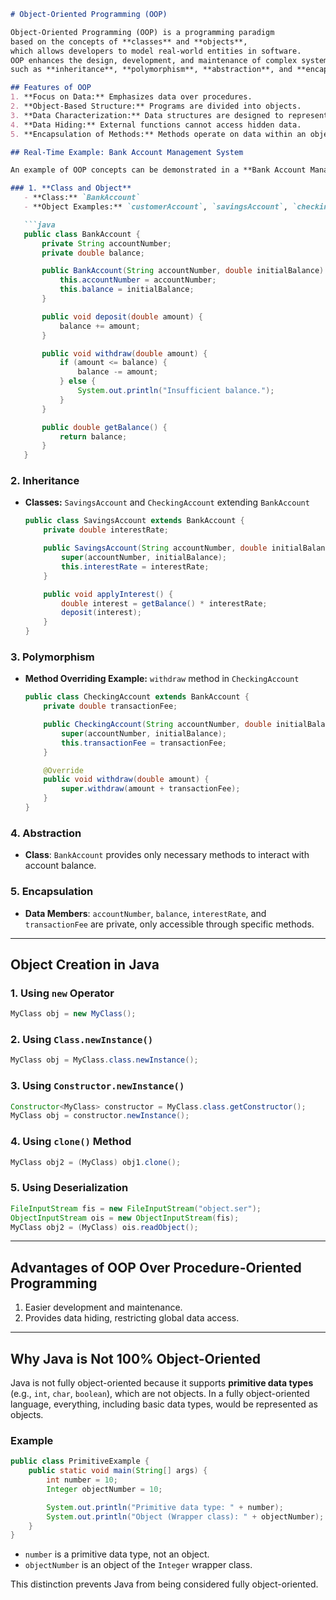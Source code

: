 ```markdown
# Object-Oriented Programming (OOP)

Object-Oriented Programming (OOP) is a programming paradigm 
based on the concepts of **classes** and **objects**, 
which allows developers to model real-world entities in software.
OOP enhances the design, development, and maintenance of complex systems through key principles 
such as **inheritance**, **polymorphism**, **abstraction**, and **encapsulation**.

## Features of OOP
1. **Focus on Data:** Emphasizes data over procedures.
2. **Object-Based Structure:** Programs are divided into objects.
3. **Data Characterization:** Data structures are designed to represent object characteristics.
4. **Data Hiding:** External functions cannot access hidden data.
5. **Encapsulation of Methods:** Methods operate on data within an object, binding behavior and data together.

## Real-Time Example: Bank Account Management System

An example of OOP concepts can be demonstrated in a **Bank Account Management System**.

### 1. **Class and Object**
   - **Class:** `BankAccount`
   - **Object Examples:** `customerAccount`, `savingsAccount`, `checkingAccount`

   ```java
   public class BankAccount {
       private String accountNumber;
       private double balance;

       public BankAccount(String accountNumber, double initialBalance) {
           this.accountNumber = accountNumber;
           this.balance = initialBalance;
       }

       public void deposit(double amount) {
           balance += amount;
       }

       public void withdraw(double amount) {
           if (amount <= balance) {
               balance -= amount;
           } else {
               System.out.println("Insufficient balance.");
           }
       }

       public double getBalance() {
           return balance;
       }
   }
   ```

### 2. **Inheritance**
- **Classes:** `SavingsAccount` and `CheckingAccount` extending `BankAccount`

   ```java
   public class SavingsAccount extends BankAccount {
       private double interestRate;

       public SavingsAccount(String accountNumber, double initialBalance, double interestRate) {
           super(accountNumber, initialBalance);
           this.interestRate = interestRate;
       }

       public void applyInterest() {
           double interest = getBalance() * interestRate;
           deposit(interest);
       }
   }
   ```

### 3. **Polymorphism**
- **Method Overriding Example:** `withdraw` method in `CheckingAccount`

   ```java
   public class CheckingAccount extends BankAccount {
       private double transactionFee;

       public CheckingAccount(String accountNumber, double initialBalance, double transactionFee) {
           super(accountNumber, initialBalance);
           this.transactionFee = transactionFee;
       }

       @Override
       public void withdraw(double amount) {
           super.withdraw(amount + transactionFee);
       }
   }
   ```

### 4. **Abstraction**
- **Class**: `BankAccount` provides only necessary methods to interact with account balance.

### 5. **Encapsulation**
- **Data Members**: `accountNumber`, `balance`, `interestRate`, and `transactionFee` are private, only accessible through specific methods.

---

## Object Creation in Java

### 1. **Using `new` Operator**
   ```java
   MyClass obj = new MyClass();
   ```

### 2. **Using `Class.newInstance()`**
   ```java
   MyClass obj = MyClass.class.newInstance();
   ```

### 3. **Using `Constructor.newInstance()`**
   ```java
   Constructor<MyClass> constructor = MyClass.class.getConstructor();
   MyClass obj = constructor.newInstance();
   ```

### 4. **Using `clone()` Method**
   ```java
   MyClass obj2 = (MyClass) obj1.clone();
   ```

### 5. **Using Deserialization**
   ```java
   FileInputStream fis = new FileInputStream("object.ser");
   ObjectInputStream ois = new ObjectInputStream(fis);
   MyClass obj2 = (MyClass) ois.readObject();
   ```

---

## Advantages of OOP Over Procedure-Oriented Programming
1. Easier development and maintenance.
2. Provides data hiding, restricting global data access.

---

## Why Java is Not 100% Object-Oriented

Java is not fully object-oriented because it supports **primitive data types** (e.g., `int`, `char`, `boolean`), which are not objects. In a fully object-oriented language, everything, including basic data types, would be represented as objects.

### Example
```java
public class PrimitiveExample {
    public static void main(String[] args) {
        int number = 10;
        Integer objectNumber = 10;

        System.out.println("Primitive data type: " + number);
        System.out.println("Object (Wrapper class): " + objectNumber);
    }
}
```

- `number` is a primitive data type, not an object.
- `objectNumber` is an object of the `Integer` wrapper class.

This distinction prevents Java from being considered fully object-oriented.
```